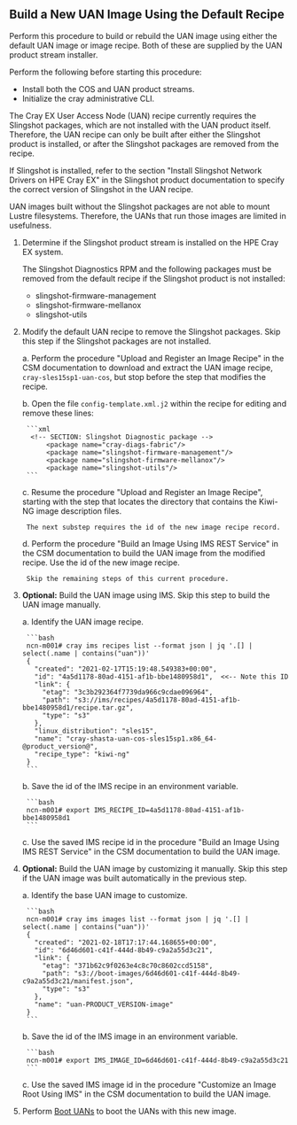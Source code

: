 
## Build a New UAN Image Using the Default Recipe

Perform this procedure to build or rebuild the UAN image using either the default UAN image or image recipe. Both of these are supplied by the UAN product stream installer.

Perform the following before starting this procedure:

- Install both the COS and UAN product streams.
- Initialize the cray administrative CLI.

The Cray EX User Access Node \(UAN\) recipe currently requires the Slingshot packages, which are not installed with the UAN product itself. Therefore, the UAN recipe can only be built after either the Slingshot product is installed, or after the Slingshot packages are removed from the recipe.

If Slingshot is installed, refer to the section "Install Slingshot Network Drivers on HPE Cray EX" in the Slingshot product documentation to specify the correct version of Slingshot in the UAN recipe.

UAN images built without the Slingshot packages are not able to mount Lustre filesystems. Therefore, the UANs that run those images are limited in usefulness.

1. Determine if the Slingshot product stream is installed on the HPE Cray EX system.

    The Slingshot Diagnostics RPM and the following packages must be removed from the default recipe if the Slingshot product is not installed:
    - slingshot-firmware-management
    - slingshot-firmware-mellanox
    - slingshot-utils

2. Modify the default UAN recipe to remove the Slingshot packages. Skip this step if the Slingshot packages are not installed.

    a. Perform the procedure "Upload and Register an Image Recipe" in the CSM documentation to download and extract the UAN image recipe, `cray-sles15sp1-uan-cos`, but stop before the step that modifies the recipe.

    b. Open the file `config-template.xml.j2` within the recipe for editing and remove these lines:

        ```xml
         <!-- SECTION: Slingshot Diagnostic package -->
             <package name="cray-diags-fabric"/>
             <package name="slingshot-firmware-management"/>
             <package name="slingshot-firmware-mellanox"/>
             <package name="slingshot-utils"/>
        ```

    c. Resume the procedure "Upload and Register an Image Recipe", starting with the step that locates the directory that contains the Kiwi-NG image description files.

        The next substep requires the id of the new image recipe record.

    d. Perform the procedure "Build an Image Using IMS REST Service" in the CSM documentation to build the UAN image from the modified recipe. Use the id of the new image recipe.

        Skip the remaining steps of this current procedure.

3. **Optional:** Build the UAN image using IMS. Skip this step to build the UAN image manually.

    a. Identify the UAN image recipe.

        ```bash
        ncn-m001# cray ims recipes list --format json | jq '.[] | select(.name | contains("uan"))'
        {
          "created": "2021-02-17T15:19:48.549383+00:00",
          "id": "4a5d1178-80ad-4151-af1b-bbe1480958d1",  <<-- Note this ID
          "link": {
            "etag": "3c3b292364f7739da966c9cdae096964",
            "path": "s3://ims/recipes/4a5d1178-80ad-4151-af1b-bbe1480958d1/recipe.tar.gz",
            "type": "s3"
          },
          "linux_distribution": "sles15",
          "name": "cray-shasta-uan-cos-sles15sp1.x86_64-@product_version@",
          "recipe_type": "kiwi-ng"
        }
        ```

    b. Save the id of the IMS recipe in an environment variable.

        ```bash
        ncn-m001# export IMS_RECIPE_ID=4a5d1178-80ad-4151-af1b-bbe1480958d1
        ```

    c. Use the saved IMS recipe id in the procedure "Build an Image Using IMS REST Service" in the CSM documentation to build the UAN image.

4. **Optional:** Build the UAN image by customizing it manually. Skip this step if the UAN image was built automatically in the previous step.

    a. Identify the base UAN image to customize.

        ```bash
        ncn-m001# cray ims images list --format json | jq '.[] | select(.name | contains("uan"))'
        {
          "created": "2021-02-18T17:17:44.168655+00:00",
          "id": "6d46d601-c41f-444d-8b49-c9a2a55d3c21",
          "link": {
            "etag": "371b62c9f0263e4c8c70c8602ccd5158",
            "path": "s3://boot-images/6d46d601-c41f-444d-8b49-c9a2a55d3c21/manifest.json",
            "type": "s3"
          },
          "name": "uan-PRODUCT_VERSION-image"
        }
        ```

    b. Save the id of the IMS image in an environment variable.

        ```bash
        ncn-m001# export IMS_IMAGE_ID=6d46d601-c41f-444d-8b49-c9a2a55d3c21
        ```

    c. Use the saved IMS image id in the procedure "Customize an Image Root Using IMS" in the CSM documentation to build the UAN image.

5. Perform [Boot UANs](#boot_uans) to boot the UANs with this new image.
